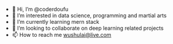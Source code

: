 - 👋 Hi, I’m @coderdoufu
- 👀 I’m interested in data science, programming and martial arts
- 🌱 I’m currently learning mern stack
- 💞️ I’m looking to collaborate on deep learning related projects
- 📫 How to reach me wushulai@live.com

<!---
coderdoufu/coderdoufu is a ✨ special ✨ repository because its `README.md` (this file) appears on your GitHub profile.
You can click the Preview link to take a look at your changes.
--->
